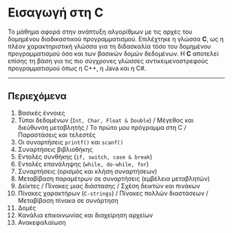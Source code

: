 # Eισαγωγή στη C

To μάθημα αφορά στην ανάπτυξη αλγορίθμων με τις αρχές του δομημένου διαδικαστικού προγραμματισμού. Επιλέχτηκε η γλώσσα **C**, ως η πλέον χαρακτηριστική γλώσσα για τη διδασκαλία τόσο του δομημένου προγραμματισμού όσο και των βασικών δομών δεδομένων. Η **C** αποτελεί επίσης τη βάση για τις πιο σύγχρονες γλώσσες αντικειμενοστρεφούς προγραμματισμού όπως η C++, η Java και η C#.

---

## Περιεχόμενα

1. Βασικές έννοιες
2. Τύποι δεδομένων (```Ιnt, Char, Float & Double```) / Μέγεθος και διεύθυνση μεταβλητής / Το πρώτο μου πρόγραμμα στη C / Παραστάσεις και τελεστές
3. Οι συναρτήσεις ```printf()``` και ```scanf()```
4. Συναρτήσεις βιβλιοθήκης
5. Εντολές συνθήκης (```if, switch, case & break```)
6. Εντολές επανάληψης (```while, do-while, for```)
7. Συναρτήσεις (ορισμός και κλήση συναρτήσεων)
8. Μεταβίβαση παραμέτρων σε συναρτήσεις (εμβέλεια μεταβλητών)
9. Δείκτες / Πίνακες μιας διάστασης / Σχέση δεικτών και πινάκων
10. Πίνακες χαρακτήρων (```C-strings```) / Πίνακες πολλών διαστάσεων / Μεταβίβαση πίνακα σε συνάρτηση
11. Δομές
12. Κανάλια επικοινωνίας και διαχείρηση αρχείων
13. Ανακεφαλαίωση
